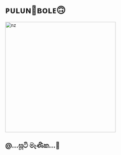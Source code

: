 # ᴘᴜʟᴜɴ🌼ʙᴏʟᴇ🙃

<img src="https://telegra.ph/file/deed2fcc1027060a9f93a.jpg" alt="nz" width="350"/>
</p>

## @...සූටි මැණික...🌸

